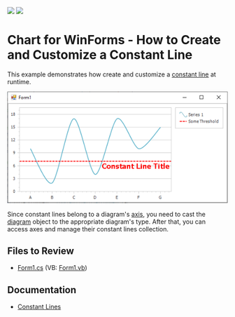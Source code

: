 <!-- default badges list -->
[![](https://img.shields.io/badge/Open_in_DevExpress_Support_Center-FF7200?style=flat-square&logo=DevExpress&logoColor=white)](https://supportcenter.devexpress.com/ticket/details/E1370)
[![](https://img.shields.io/badge/📖_How_to_use_DevExpress_Examples-e9f6fc?style=flat-square)](https://docs.devexpress.com/GeneralInformation/403183)
<!-- default badges end -->

# Chart for WinForms - How to Create and Customize a Constant Line

This example demonstrates how create and customize a [constant line](https://docs.devexpress.com/WindowsForms/5783/controls-and-libraries/chart-control/axes/constant-lines) at runtime.

![Constant Line](image/chart.png)

Since constant lines belong to a diagram's [axis](https://docs.devexpress.com/WindowsForms/5779/controls-and-libraries/chart-control/diagram/axes), you need to cast the [diagram](https://docs.devexpress.com/WindowsForms/5778/controls-and-libraries/chart-control/diagram) object to the appropriate diagram's type. After that, you can access axes and manage their constant lines collection.

## Files to Review

* [Form1.cs](./CS/ConstLines/Form1.cs) (VB: [Form1.vb](./VB/ConstLines/Form1.vb))

## Documentation

* [Constant Lines](https://docs.devexpress.com/WindowsForms/5783/controls-and-libraries/chart-control/axes/constant-lines)
